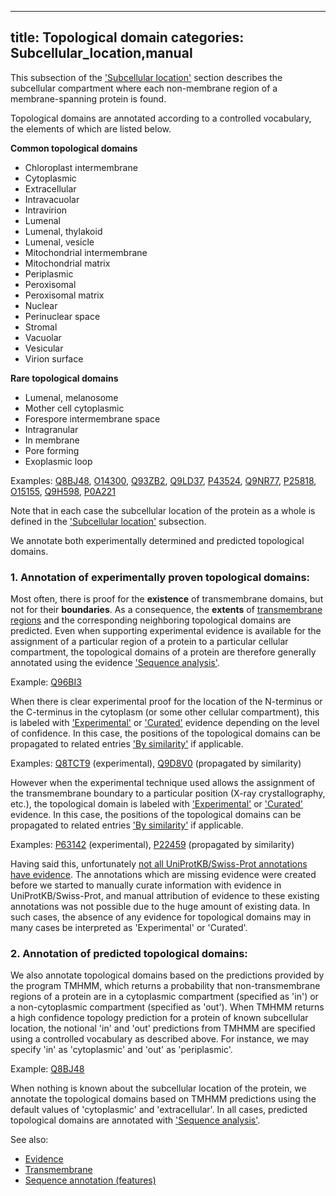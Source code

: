 
---
title: Topological domain
categories: Subcellular_location,manual
---

This subsection of the ['Subcellular location'](http://www.uniprot.org/help/subcellular%5Flocation%5Fsection) section describes the subcellular compartment where each non-membrane region of a membrane-spanning protein is found.

Topological domains are annotated according to a controlled vocabulary, the elements of which are listed below.

**Common topological domains**

*   Chloroplast intermembrane
*   Cytoplasmic
*   Extracellular
*   Intravacuolar
*   Intravirion
*   Lumenal
*   Lumenal, thylakoid
*   Lumenal, vesicle
*   Mitochondrial intermembrane
*   Mitochondrial matrix
*   Periplasmic
*   Peroxisomal
*   Peroxisomal matrix
*   Nuclear
*   Perinuclear space
*   Stromal
*   Vacuolar
*   Vesicular
*   Virion surface

**Rare topological domains**

*   Lumenal, melanosome
*   Mother cell cytoplasmic
*   Forespore intermembrane space
*   Intragranular
*   In membrane
*   Pore forming
*   Exoplasmic loop

Examples: [Q8BJ48](http://www.uniprot.org/uniprot/Q8BJ48#subcellular_location), [O14300](http://www.uniprot.org/uniprot/Q9BDE0#subcellular_location), [Q93ZB2](http://www.uniprot.org/uniprot/Q93ZB2#subcellular_location), [Q9LD37](http://www.uniprot.org/uniprot/Q9LD37#subcellular_location), [P43524](http://www.uniprot.org/uniprot/P43524#subcellular_location), [Q9NR77](http://www.uniprot.org/uniprot/Q9NR77#subcellular_location), [P25818](http://www.uniprot.org/uniprot/P25818#subcellular_location), [O15155](http://www.uniprot.org/uniprot/O15155#subcellular_location), [Q9H598](http://www.uniprot.org/uniprot/Q9H598#subcellular_location), [P0A221](http://www.uniprot.org/uniprot/P0A221#subcellular_location)

Note that in each case the subcellular location of the protein as a whole is defined in the ['Subcellular location'](http://www.uniprot.org/manual/subcellular_location) subsection.

We annotate both experimentally determined and predicted topological domains.

### 1\. Annotation of experimentally proven topological domains:

Most often, there is proof for the **existence** of transmembrane domains, but not for their **boundaries**. As a consequence, the **extents** of [transmembrane regions](http://www.uniprot.org/help/transmem) and the corresponding neighboring topological domains are predicted. Even when supporting experimental evidence is available for the assignment of a particular region of a protein to a particular cellular compartment, the topological domains of a protein are therefore generally annotated using the evidence ['Sequence analysis'](http://www.uniprot.org/help/evidences#ECO:0000255).  
  
Example: [Q96BI3](http://www.uniprot.org/uniprot/Q96BI3#subcellular_location)

When there is clear experimental proof for the location of the N-terminus or the C-terminus in the cytoplasm (or some other cellular compartment), this is labeled with ['Experimental'](http://www.uniprot.org/help/evidences#ECO:0000269) or ['Curated'](http://www.uniprot.org/help/evidences#ECO:0000305) evidence depending on the level of confidence. In this case, the positions of the topological domains can be propagated to related entries ['By similarity'](http://www.uniprot.org/help/evidences#ECO:0000250) if applicable.  
  
Examples: [Q8TCT9](http://www.uniprot.org/uniprot/Q8TCT9#subcellular_location) (experimental), [Q9D8V0](http://www.uniprot.org/uniprot/Q9D8V0#subcellular_location) (propagated by similarity)

However when the experimental technique used allows the assignment of the transmembrane boundary to a particular position (X-ray crystallography, etc.), the topological domain is labeled with ['Experimental'](http://www.uniprot.org/help/evidences#ECO:0000269) or ['Curated'](http://www.uniprot.org/help/evidences#ECO:0000305) evidence. In this case, the positions of the topological domains can be propagated to related entries ['By similarity'](http://www.uniprot.org/help/evidences#ECO:0000250) if applicable.  
  
Examples: [P63142](http://www.uniprot.org/uniprot/P63142#subcellular_location) (experimental), [P22459](http://www.uniprot.org/uniprot/P22459#subcellular_location) (propagated by similarity)

Having said this, unfortunately [not all UniProtKB/Swiss-Prot annotations have evidence](http://www.uniprot.org/help/evidence%5Fin%5Fswissprot). The annotations which are missing evidence were created before we started to manually curate information with evidence in UniProtKB/Swiss-Prot, and manual attribution of evidence to these existing annotations was not possible due to the huge amount of existing data. In such cases, the absence of any evidence for topological domains may in many cases be interpreted as 'Experimental' or 'Curated'.

### 2\. Annotation of predicted topological domains:

We also annotate topological domains based on the predictions provided by the program TMHMM, which returns a probability that non-transmembrane regions of a protein are in a cytoplasmic compartment (specified as 'in') or a non-cytoplasmic compartment (specified as 'out'). When TMHMM returns a high confidence topology prediction for a protein of known subcellular location, the notional 'in' and 'out' predictions from TMHMM are specified using a controlled vocabulary as described above. For instance, we may specify 'in' as 'cytoplasmic' and 'out' as 'periplasmic'.  
  
Example: [Q8BJ48](http://www.uniprot.org/uniprot/Q8BJ48#subcellular%5Flocation)

When nothing is known about the subcellular location of the protein, we annotate the topological domains based on TMHMM predictions using the default values of 'cytoplasmic' and 'extracellular'. In all cases, predicted topological domains are annotated with ['Sequence analysis'](http://www.uniprot.org/help/evidences#ECO:0000255).

See also:

*   [Evidence](http://www.uniprot.org/help/evidences)
*   [Transmembrane](http://www.uniprot.org/help/transmem)
*   [Sequence annotation (features)](http://www.uniprot.org/help/sequence%5Fannotation)
        